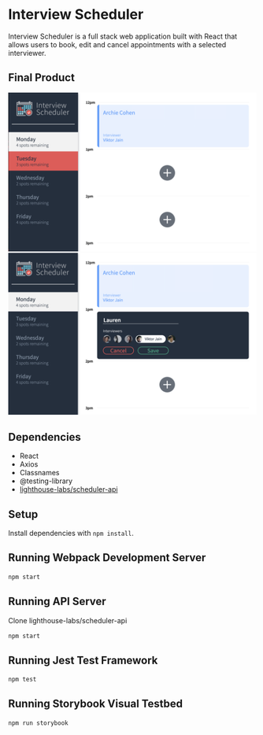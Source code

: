 # Interview Scheduler
Interview Scheduler is a full stack web application built with React that allows users to book, edit and cancel appointments with a selected interviewer.

## Final Product

!["UI for browsing appointments by day"](./docs/scheduler-screen1.png)
!["UI for booking, editing, and canceling of interviews"](./docs/scheduler-screen2.png)

## Dependencies

- React
- Axios
- Classnames
- @testing-library
- [lighthouse-labs/scheduler-api](https://github.com/lighthouse-labs/scheduler-api)

## Setup

Install dependencies with `npm install`.

## Running Webpack Development Server

```sh
npm start
```

## Running API Server
Clone lighthouse-labs/scheduler-api

```sh
npm start
```

## Running Jest Test Framework

```sh
npm test
```

## Running Storybook Visual Testbed

```sh
npm run storybook
```
